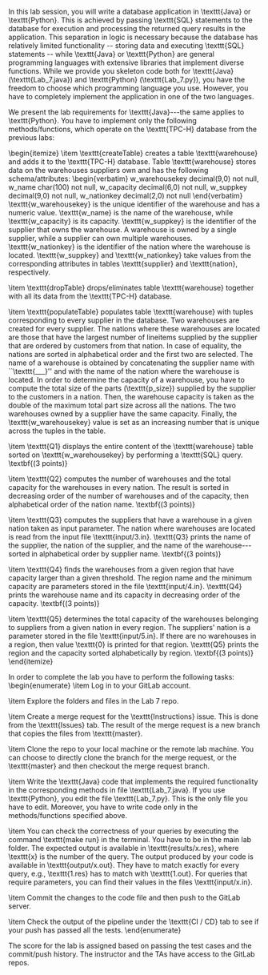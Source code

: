 In this lab session, you will write a database application in \texttt{Java} or \texttt{Python}. This is achieved by passing \texttt{SQL} statements to the database for execution and processing the returned query results in the application. This separation in logic is necessary because the database has relatively limited functionality -- storing data and executing \texttt{SQL} statements -- while \texttt{Java} or \texttt{Python} are general programming languages with extensive libraries that implement diverse functions. While we provide you skeleton code both for \texttt{Java} (\texttt{Lab\_7.java}) and \texttt{Python} (\texttt{Lab\_7.py}), you have the freedom to choose which programming language you use. However, you have to completely implement the application in one of the two languages.

We present the lab requirements for \texttt{Java}---the same applies to \texttt{Python}. You have to implement only the following methods/functions, which operate on the \texttt{TPC-H} database from the previous labs:

\begin{itemize}
\item \texttt{createTable} creates a table \texttt{warehouse} and adds it to the \texttt{TPC-H} database. Table \texttt{warehouse} stores data on the warehouses suppliers own and has the following schema/attributes:
	\begin{verbatim}
		w_warehousekey decimal(9,0) not null,
		w_name char(100) not null,
		w_capacity decimal(6,0) not null,
		w_suppkey decimal(9,0) not null,
		w_nationkey decimal(2,0) not null
	\end{verbatim}
\texttt{w\_warehousekey} is the unique identifier of the warehouse and has a numeric value. \texttt{w\_name} is the name of the warehouse, while \texttt{w\_capacity} is its capacity. \texttt{w\_suppkey} is the identifier of the supplier that owns the warehouse. A warehouse is owned by a single supplier, while a supplier can own multiple warehouses. \texttt{w\_nationkey} is the identifier of the nation where the warehouse is located. \texttt{w\_suppkey} and \texttt{w\_nationkey} take values from the corresponding attributes in tables \texttt{supplier} and \texttt{nation}, respectively.

\item \texttt{dropTable} drops/eliminates table \texttt{warehouse} together with all its data from the \texttt{TPC-H} database.

\item \texttt{populateTable} populates table \texttt{warehouse} with tuples corresponding to every supplier in the database. Two warehouses are created for every supplier. The nations where these warehouses are located are those that have the largest number of lineitems supplied by the supplier that are ordered by customers from that nation. In case of equality, the nations are sorted in alphabetical order and the first two are selected. The name of a warehouse is obtained by concatenating the supplier name with ``\texttt{\_\_\_}'' and with the name of the nation where the warehouse is located. In order to determine the capacity of a warehouse, you have to compute the total size of the parts (\texttt{p\_size}) supplied by the supplier to the customers in a nation. Then, the warehouse capacity is taken as the double of the maximum total part size across all the nations. The two warehouses owned by a supplier have the same capacity. Finally, the \texttt{w\_warehousekey} value is set as an increasing number that is unique across the tuples in the table.

\item \texttt{Q1} displays the entire content of the \texttt{warehouse} table sorted on \texttt{w\_warehousekey} by performing a \texttt{SQL} query. \textbf{(3 points)}

\item \texttt{Q2} computes the number of warehouses and the total capacity for the warehouses in every nation. The result is sorted in decreasing order of the number of warehouses and of the capacity, then alphabetical order of the nation name. \textbf{(3 points)}

\item \texttt{Q3} computes the suppliers that have a warehouse in a given nation taken as input parameter. The nation where warehouses are located is read from the input file \texttt{input/3.in}. \texttt{Q3} prints the name of the supplier, the nation of the supplier, and the name of the warehouse---sorted in alphabetical order by supplier name. \textbf{(3 points)}

\item \texttt{Q4} finds the warehouses from a given region that have capacity larger than a given threshold. The region name and the minimum capacity are parameters stored in the file \texttt{input/4.in}. \texttt{Q4} prints the warehouse name and its capacity in decreasing order of the capacity. \textbf{(3 points)}

\item \texttt{Q5} determines the total capacity of the warehouses belonging to suppliers from a given nation in every region. The suppliers' nation is a parameter stored in the file \texttt{input/5.in}. If there are no warehouses in a region, then value \texttt{0} is printed for that region. \texttt{Q5} prints the region and the capacity sorted alphabetically by region. \textbf{(3 points)}
\end{itemize}

In order to complete the lab you have to perform the following tasks:
\begin{enumerate}
\item Log in to your GitLab account.

\item Explore the folders and files in the Lab 7 repo.

\item Create a merge request for the \texttt{Instructions} issue. This is done from the \texttt{Issues} tab. The result of the merge request is a new branch that copies the files from \texttt{master}.

\item Clone the repo to your local machine or the remote lab machine. You can choose to directly clone the branch for the merge request, or the \texttt{master} and then checkout the merge request branch.

\item Write the \texttt{Java} code that implements the required functionality in the corresponding methods in file \texttt{Lab\_7.java}. If you use \texttt{Python}, you edit the file \texttt{Lab\_7.py}. This is the only file you have to edit. Moreover, you have to write code only in the methods/functions specified above.

\item You can check the correctness of your queries by executing the command \texttt{make run} in the terminal. You have to be in the main lab folder. The expected output is available in \texttt{results/x.res}, where \texttt{x} is the number of the query. The output produced by your code is available in \texttt{output/x.out}. They have to match exactly for every query, e.g., \texttt{1.res} has to match with \texttt{1.out}. For queries that require parameters, you can find their values in the files \texttt{input/x.in}.

\item Commit the changes to the code file and then push to the GitLab server.

\item Check the output of the pipeline under the \texttt{CI / CD} tab to see if your push has passed all the tests.
\end{enumerate}

The score for the lab is assigned based on passing the test cases and the commit/push history. The instructor and the TAs have access to the GitLab repos.

